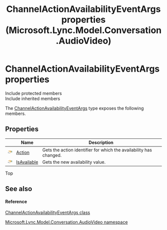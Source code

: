 ﻿---
title: ChannelActionAvailabilityEventArgs properties (Microsoft.Lync.Model.Conversation.AudioVideo)
TOCTitle: ChannelActionAvailabilityEventArgs properties
ms:assetid: Properties.T:Microsoft.Lync.Model.Conversation.AudioVideo.ChannelActionAvailabilityEventArgs_DI_3_UC_OCS14MrefLyncWPF
ms:mtpsurl: https://msdn.microsoft.com/en-us/library/microsoft.lync.model.conversation.audiovideo.channelactionavailabilityeventargs_di_3_uc_ocs14mreflyncwpf_properties(v=office.15)
ms:contentKeyID: 48591755
ms.date: 07/28/2014
mtps_version: v=office.15
---

# ChannelActionAvailabilityEventArgs properties

Include protected members  
Include inherited members  

The [ChannelActionAvailabilityEventArgs](channelactionavailabilityeventargs-class-microsoft-lync-model-conversation-audiovideo_2.md) type exposes the following members.

## Properties

<table>
<thead>
<tr class="header">
<th> </th>
<th>Name</th>
<th>Description</th>
</tr>
</thead>
<tbody>
<tr class="odd">
<td><img src="images/JJ275421.pubproperty(Office.15).gif" title="Public property" alt="Public property" /></td>
<td><a href="channelactionavailabilityeventargs-action-property-microsoft-lync-model-conversation-audiovideo_2.md">Action</a></td>
<td>Gets the action identifier for which the availability has changed.</td>
</tr>
<tr class="even">
<td><img src="images/JJ275421.pubproperty(Office.15).gif" title="Public property" alt="Public property" /></td>
<td><a href="channelactionavailabilityeventargs-isavailable-property-microsoft-lync-model-conversation-audiovideo_2.md">IsAvailable</a></td>
<td>Gets the new availability value.</td>
</tr>
</tbody>
</table>


Top

## See also

#### Reference

[ChannelActionAvailabilityEventArgs class](channelactionavailabilityeventargs-class-microsoft-lync-model-conversation-audiovideo_2.md)

[Microsoft.Lync.Model.Conversation.AudioVideo namespace](microsoft-lync-model-conversation-audiovideo-namespace_2.md)


